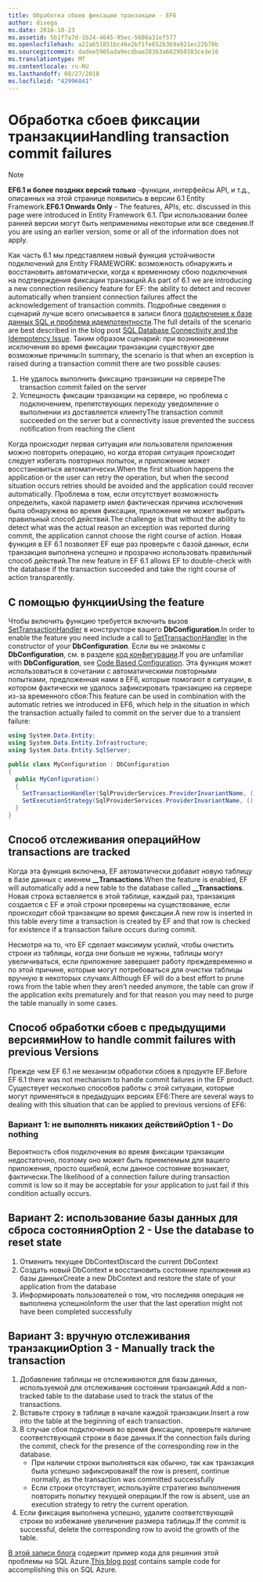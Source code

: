 ```yaml
---
title: Обработка сбоев фиксации транзакции - EF6
author: divega
ms.date: 2016-10-23
ms.assetid: 5b1f7a7d-1b24-4645-95ec-5608a31ef577
ms.openlocfilehash: a22a651851bc46e2bf1fe652b3b9a921ec22b70b
ms.sourcegitcommit: dadee5905ada9ecdbae28363a682950383ce3e10
ms.translationtype: MT
ms.contentlocale: ru-RU
ms.lasthandoff: 08/27/2018
ms.locfileid: "42996841"
---
```

# <a name="handling-transaction-commit-failures"></a><span data-ttu-id="3183e-102">Обработка сбоев фиксации транзакции</span><span class="sxs-lookup"><span data-stu-id="3183e-102">Handling transaction commit failures</span></span>
> [!NOTE]
> <span data-ttu-id="3183e-103">**EF6.1 и более поздних версий только** -функции, интерфейсы API, и т.д., описанных на этой странице появились в версии 6.1 Entity Framework.</span><span class="sxs-lookup"><span data-stu-id="3183e-103">**EF6.1 Onwards Only** - The features, APIs, etc. discussed in this page were introduced in Entity Framework 6.1.</span></span> <span data-ttu-id="3183e-104">При использовании более ранней версии могут быть неприменимы некоторые или все сведения.</span><span class="sxs-lookup"><span data-stu-id="3183e-104">If you are using an earlier version, some or all of the information does not apply.</span></span>  

<span data-ttu-id="3183e-105">Как часть 6.1 мы представляем новый функция устойчивости подключений для Entity FRAMEWORK: возможность обнаружить и восстановить автоматически, когда к временному сбою подключения на подтверждения фиксации транзакций.</span><span class="sxs-lookup"><span data-stu-id="3183e-105">As part of 6.1 we are introducing a new connection resiliency feature for EF: the ability to detect and recover automatically when transient connection failures affect the acknowledgement of transaction commits.</span></span> <span data-ttu-id="3183e-106">Подробные сведения о сценарий лучше всего описывается в записи блога [подключение к базе данных SQL и проблема идемпотентности](http://blogs.msdn.com/b/adonet/archive/2013/03/11/sql-database-connectivity-and-the-idempotency-issue.aspx).</span><span class="sxs-lookup"><span data-stu-id="3183e-106">The full details of the scenario are best described in the blog post [SQL Database Connectivity and the Idempotency Issue](http://blogs.msdn.com/b/adonet/archive/2013/03/11/sql-database-connectivity-and-the-idempotency-issue.aspx).</span></span>  <span data-ttu-id="3183e-107">Таким образом сценарий: при возникновении исключения во время фиксации транзакции существуют две возможные причины:</span><span class="sxs-lookup"><span data-stu-id="3183e-107">In summary, the scenario is that when an exception is raised during a transaction commit there are two possible causes:</span></span>  

1. <span data-ttu-id="3183e-108">Не удалось выполнить фиксацию транзакции на сервере</span><span class="sxs-lookup"><span data-stu-id="3183e-108">The transaction commit failed on the server</span></span>
2. <span data-ttu-id="3183e-109">Успешность фиксации транзакции на сервере, но проблема с подключением, препятствующих переходу уведомление о выполнении из доставляется клиенту</span><span class="sxs-lookup"><span data-stu-id="3183e-109">The transaction commit succeeded on the server but a connectivity issue prevented the success notification from reaching the client</span></span>  

<span data-ttu-id="3183e-110">Когда происходит первая ситуация или пользователя приложения можно повторить операцию, но когда вторая ситуация происходит следует избегать повторных попыток, и приложение может восстановиться автоматически.</span><span class="sxs-lookup"><span data-stu-id="3183e-110">When the first situation happens the application or the user can retry the operation, but when the second situation occurs retries should be avoided and the application could recover automatically.</span></span> <span data-ttu-id="3183e-111">Проблема в том, если отсутствует возможность определить, какой параметр имел фактическая причина исключения была обнаружена во время фиксации, приложение не может выбрать правильный способ действий.</span><span class="sxs-lookup"><span data-stu-id="3183e-111">The challenge is that without the ability to detect what was the actual reason an exception was reported during commit, the application cannot choose the right course of action.</span></span> <span data-ttu-id="3183e-112">Новая функция в EF 6.1 позволяет EF еще раз проверьте с базой данных, если транзакция выполнена успешно и прозрачно использовать правильный способ действий.</span><span class="sxs-lookup"><span data-stu-id="3183e-112">The new feature in EF 6.1 allows EF to double-check with the database if the transaction succeeded and take the right course of action transparently.</span></span>  

## <a name="using-the-feature"></a><span data-ttu-id="3183e-113">С помощью функции</span><span class="sxs-lookup"><span data-stu-id="3183e-113">Using the feature</span></span>  

<span data-ttu-id="3183e-114">Чтобы включить функцию требуется включить вызов [SetTransactionHandler](https://msdn.microsoft.com/library/system.data.entity.dbconfiguration.setdefaulttransactionhandler.aspx) в конструкторе вашего **DbConfiguration**.</span><span class="sxs-lookup"><span data-stu-id="3183e-114">In order to enable the feature you need include a call to [SetTransactionHandler](https://msdn.microsoft.com/library/system.data.entity.dbconfiguration.setdefaulttransactionhandler.aspx) in the constructor of your **DbConfiguration**.</span></span> <span data-ttu-id="3183e-115">Если вы не знакомы с **DbConfiguration**, см. в разделе [код конфигурации](~/ef6/fundamentals/configuring/code-based.md).</span><span class="sxs-lookup"><span data-stu-id="3183e-115">If you are unfamiliar with **DbConfiguration**, see [Code Based Configuration](~/ef6/fundamentals/configuring/code-based.md).</span></span> <span data-ttu-id="3183e-116">Эта функция может использоваться в сочетании с автоматическими повторными попытками, предложенная нами в EF6, которые помогают в ситуации, в котором фактически не удалось зафиксировать транзакцию на сервере из-за временного сбоя:</span><span class="sxs-lookup"><span data-stu-id="3183e-116">This feature can be used in combination with the automatic retries we introduced in EF6, which help in the situation in which the transaction actually failed to commit on the server due to a transient failure:</span></span>  

``` csharp
using System.Data.Entity;
using System.Data.Entity.Infrastructure;
using System.Data.Entity.SqlServer;

public class MyConfiguration : DbConfiguration  
{
  public MyConfiguration()  
  {  
    SetTransactionHandler(SqlProviderServices.ProviderInvariantName, () => new CommitFailureHandler());  
    SetExecutionStrategy(SqlProviderServices.ProviderInvariantName, () => new SqlAzureExecutionStrategy());  
  }  
}
```  

## <a name="how-transactions-are-tracked"></a><span data-ttu-id="3183e-117">Способ отслеживания операций</span><span class="sxs-lookup"><span data-stu-id="3183e-117">How transactions are tracked</span></span>  

<span data-ttu-id="3183e-118">Когда эта функция включена, EF автоматически добавит новую таблицу в базе данных с именем **__Transactions**.</span><span class="sxs-lookup"><span data-stu-id="3183e-118">When the feature is enabled, EF will automatically add a new table to the database called **__Transactions**.</span></span> <span data-ttu-id="3183e-119">Новая строка вставляется в этой таблице, каждый раз, транзакция создается с EF и этой строки проверены на существование, если происходит сбой транзакции во время фиксации.</span><span class="sxs-lookup"><span data-stu-id="3183e-119">A new row is inserted in this table every time a transaction is created by EF and that row is checked for existence if a transaction failure occurs during commit.</span></span>  

<span data-ttu-id="3183e-120">Несмотря на то, что EF сделает максимум усилий, чтобы очистить строки из таблицы, когда они больше не нужны, таблицы могут увеличиваться, если приложение завершает работу преждевременно и по этой причине, которые могут потребоваться для очистки таблицы вручную в некоторых случаях.</span><span class="sxs-lookup"><span data-stu-id="3183e-120">Although EF will do a best effort to prune rows from the table when they aren’t needed anymore, the table can grow if the application exits prematurely and for that reason you may need to purge the table manually in some cases.</span></span>  

## <a name="how-to-handle-commit-failures-with-previous-versions"></a><span data-ttu-id="3183e-121">Способ обработки сбоев с предыдущими версиями</span><span class="sxs-lookup"><span data-stu-id="3183e-121">How to handle commit failures with previous Versions</span></span>

<span data-ttu-id="3183e-122">Прежде чем EF 6.1 не механизм обработки сбоев в продукте EF.</span><span class="sxs-lookup"><span data-stu-id="3183e-122">Before EF 6.1 there was not mechanism to handle commit failures in the EF product.</span></span> <span data-ttu-id="3183e-123">Существует несколько способов работы с этой ситуации, которые могут применяться в предыдущих версиях EF6:</span><span class="sxs-lookup"><span data-stu-id="3183e-123">There are several ways to dealing with this situation that can be applied to previous versions of EF6:</span></span>  

### <a name="option-1---do-nothing"></a><span data-ttu-id="3183e-124">Вариант 1: не выполнять никаких действий</span><span class="sxs-lookup"><span data-stu-id="3183e-124">Option 1 - Do nothing</span></span>  

<span data-ttu-id="3183e-125">Вероятность сбоя подключения во время фиксации транзакции недостаточно, поэтому оно может быть приемлемым для вашего приложения, просто ошибкой, если данное состояние возникает, фактически.</span><span class="sxs-lookup"><span data-stu-id="3183e-125">The likelihood of a connection failure during transaction commit is low so it may be acceptable for your application to just fail if this condition actually occurs.</span></span>  

## <a name="option-2---use-the-database-to-reset-state"></a><span data-ttu-id="3183e-126">Вариант 2: использование базы данных для сброса состояния</span><span class="sxs-lookup"><span data-stu-id="3183e-126">Option 2 - Use the database to reset state</span></span>  

1. <span data-ttu-id="3183e-127">Отменить текущее DbContext</span><span class="sxs-lookup"><span data-stu-id="3183e-127">Discard the current DbContext</span></span>  
2. <span data-ttu-id="3183e-128">Создать новый DbContext и восстановить состояние приложения из базы данных</span><span class="sxs-lookup"><span data-stu-id="3183e-128">Create a new DbContext and restore the state of your application from the database</span></span>  
3. <span data-ttu-id="3183e-129">Информировать пользователей о том, что последняя операция не выполнена успешно</span><span class="sxs-lookup"><span data-stu-id="3183e-129">Inform the user that the last operation might not have been completed successfully</span></span>  

## <a name="option-3---manually-track-the-transaction"></a><span data-ttu-id="3183e-130">Вариант 3: вручную отслеживания транзакции</span><span class="sxs-lookup"><span data-stu-id="3183e-130">Option 3 - Manually track the transaction</span></span>  

1. <span data-ttu-id="3183e-131">Добавление таблицы не отслеживаются для базы данных, используемой для отслеживания состояния транзакций.</span><span class="sxs-lookup"><span data-stu-id="3183e-131">Add a non-tracked table to the database used to track the status of the transactions.</span></span>  
2. <span data-ttu-id="3183e-132">Вставьте строку в таблице в начале каждой транзакции.</span><span class="sxs-lookup"><span data-stu-id="3183e-132">Insert a row into the table at the beginning of each transaction.</span></span>  
3. <span data-ttu-id="3183e-133">В случае сбоя подключения во время фиксации, проверьте наличие соответствующей строки в базе данных.</span><span class="sxs-lookup"><span data-stu-id="3183e-133">If the connection fails during the commit, check for the presence of the corresponding row in the database.</span></span>  
    - <span data-ttu-id="3183e-134">При наличии строки выполняться как обычно, так как транзакция была успешно зафиксирована</span><span class="sxs-lookup"><span data-stu-id="3183e-134">If the row is present, continue normally, as the transaction was committed successfully</span></span>  
    - <span data-ttu-id="3183e-135">Если строки отсутствует, используйте стратегию выполнения повторить попытку текущей операции.</span><span class="sxs-lookup"><span data-stu-id="3183e-135">If the row is absent, use an execution strategy to retry the current operation.</span></span>  
4. <span data-ttu-id="3183e-136">Если фиксация выполнена успешно, удалите соответствующей строки во избежание увеличение размера таблицы.</span><span class="sxs-lookup"><span data-stu-id="3183e-136">If the commit is successful, delete the corresponding row to avoid the growth of the table.</span></span>  

<span data-ttu-id="3183e-137">[В этой записи блога](http://blogs.msdn.com/b/adonet/archive/2013/03/11/sql-database-connectivity-and-the-idempotency-issue.aspx) содержит пример кода для решения этой проблемы на SQL Azure.</span><span class="sxs-lookup"><span data-stu-id="3183e-137">[This blog post](http://blogs.msdn.com/b/adonet/archive/2013/03/11/sql-database-connectivity-and-the-idempotency-issue.aspx) contains sample code for accomplishing this on SQL Azure.</span></span>  
